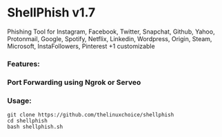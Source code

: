 # ShellPhish v1.7


Phishing Tool for Instagram, Facebook, Twitter, Snapchat, Github, Yahoo, Protonmail, Google, Spotify, Netflix, Linkedin, Wordpress, Origin, Steam, Microsoft, InstaFollowers, Pinterest +1 customizable

### Features:
### Port Forwarding using Ngrok or Serveo


### Usage:
```
git clone https://github.com/thelinuxchoice/shellphish
cd shellphish
bash shellphish.sh
```


